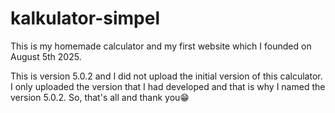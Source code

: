# kalkulator-simpel

This is my homemade calculator and my first website which I founded on August 5th 2025.

This is version 5.0.2 and I did not upload the initial version of this calculator.
I only uploaded the version that I had developed and that is why I named 
the version 5.0.2. So, that's
all and thank you😁
